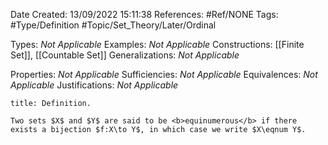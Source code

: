 <div class="topSpace"></div>

Date Created: 13/09/2022 15:11:38
References: #Ref/NONE
Tags: #Type/Definition #Topic/Set_Theory/Later/Ordinal

Types: <i>Not Applicable</i>
Examples: <i>Not Applicable</i>
Constructions: [[Finite Set]], [[Countable Set]]
Generalizations: <i>Not Applicable</i>

Properties: <i>Not Applicable</i>
Sufficiencies: <i>Not Applicable</i>
Equivalences: <i>Not Applicable</i>
Justifications: <i>Not Applicable</i>

``` ad-Definition
title: Definition.

Two sets $X$ and $Y$ are said to be <b>equinumerous</b> if there exists a bijection $f:X\to Y$, in which case we write $X\eqnum Y$.

```
